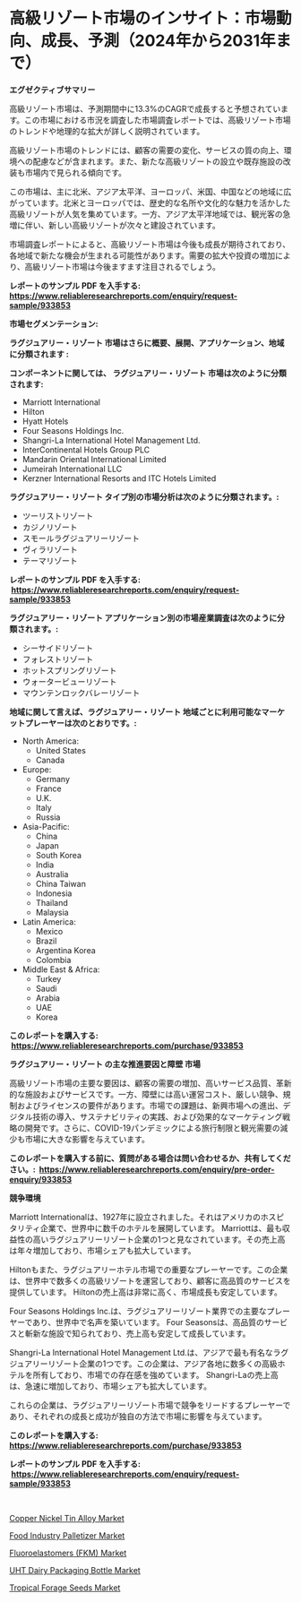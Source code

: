 <p><h1>高級リゾート市場のインサイト：市場動向、成長、予測（2024年から2031年まで）</h1></p><p><strong>エグゼクティブサマリー</strong></p>
<p><p>高級リゾート市場は、予測期間中に13.3%のCAGRで成長すると予想されています。この市場における市況を調査した市場調査レポートでは、高級リゾート市場のトレンドや地理的な拡大が詳しく説明されています。</p><p>高級リゾート市場のトレンドには、顧客の需要の変化、サービスの質の向上、環境への配慮などが含まれます。また、新たな高級リゾートの設立や既存施設の改装も市場内で見られる傾向です。</p><p>この市場は、主に北米、アジア太平洋、ヨーロッパ、米国、中国などの地域に広がっています。北米とヨーロッパでは、歴史的な名所や文化的な魅力を活かした高級リゾートが人気を集めています。一方、アジア太平洋地域では、観光客の急増に伴い、新しい高級リゾートが次々と建設されています。</p><p>市場調査レポートによると、高級リゾート市場は今後も成長が期待されており、各地域で新たな機会が生まれる可能性があります。需要の拡大や投資の増加により、高級リゾート市場は今後ますます注目されるでしょう。</p></p>
<p><strong>レポートのサンプル PDF を入手する: <a href="https://www.reliableresearchreports.com/enquiry/request-sample/933853">https://www.reliableresearchreports.com/enquiry/request-sample/933853</a></strong></p>
<p><strong>市場セグメンテーション:</strong></p>
<p><strong> ラグジュアリー・リゾート 市場はさらに概要、展開、アプリケーション、地域に分類されます :</strong></p>
<p><strong>コンポーネントに関しては、 ラグジュアリー・リゾート 市場は次のように分類されます: &nbsp;</strong></p>
<p><ul><li>Marriott International</li><li>Hilton</li><li>Hyatt Hotels</li><li>Four Seasons Holdings Inc.</li><li>Shangri-La International Hotel Management Ltd.</li><li>InterContinental Hotels Group PLC</li><li>Mandarin Oriental International Limited</li><li>Jumeirah International LLC</li><li>Kerzner International Resorts and ITC Hotels Limited</li></ul></p>
<p><strong> ラグジュアリー・リゾート タイプ別の市場分析は次のように分類されます。:</strong></p>
<p><ul><li>ツーリストリゾート</li><li>カジノリゾート</li><li>スモールラグジュアリーリゾート</li><li>ヴィラリゾート</li><li>テーマリゾート</li></ul></p>
<p><strong>レポートのサンプル PDF を入手する: &nbsp;<a href="https://www.reliableresearchreports.com/enquiry/request-sample/933853">https://www.reliableresearchreports.com/enquiry/request-sample/933853</a></strong></p>
<p><strong> ラグジュアリー・リゾート アプリケーション別の市場産業調査は次のように分類されます。:</strong></p>
<p><ul><li>シーサイドリゾート</li><li>フォレストリゾート</li><li>ホットスプリングリゾート</li><li>ウォータービューリゾート</li><li>マウンテンロックバレーリゾート</li></ul></p>
<p><strong>地域に関して言えば、ラグジュアリー・リゾート 地域ごとに利用可能なマーケットプレーヤーは次のとおりです。:</strong></p>
<p><ul>
    <li>
        North America:
        <ul>
            <li>United States</li>
            <li>Canada</li>
        </ul>
    </li>
    <li>
        Europe:
        <ul>
            <li>Germany</li>
            <li>France</li>
            <li>U.K.</li>
            <li>Italy</li>
            <li>Russia</li>
        </ul>
    </li>
    <li>
        Asia-Pacific:
        <ul>
            <li>China</li>
            <li>Japan</li>
            <li>South Korea</li>
            <li>India</li>
            <li>Australia</li>
            <li>China Taiwan</li>
            <li>Indonesia</li>
            <li>Thailand</li>
            <li>Malaysia</li>
        </ul>
    </li>
    <li>
        Latin America:
        <ul>
            <li>Mexico</li>
            <li>Brazil</li>
            <li>Argentina Korea</li>
            <li>Colombia</li>
        </ul>
    </li>
    <li>
        Middle East & Africa:
        <ul>
            <li>Turkey</li>
            <li>Saudi</li>
            <li>Arabia</li>
            <li>UAE</li>
            <li>Korea</li>
        </ul>
    </li>
    </ul></p>
<p><strong>このレポートを購入する: &nbsp;<a href="https://www.reliableresearchreports.com/purchase/933853">https://www.reliableresearchreports.com/purchase/933853</a></strong></p>
<p><strong>ラグジュアリー・リゾート の主な推進要因と障壁 市場</strong></p>
<p><p>高級リゾート市場の主要な要因は、顧客の需要の増加、高いサービス品質、革新的な施設およびサービスです。一方、障壁には高い運営コスト、厳しい競争、規制およびライセンスの要件があります。市場での課題は、新興市場への進出、デジタル技術の導入、サステナビリティの実践、および効果的なマーケティング戦略の開発です。さらに、COVID-19パンデミックによる旅行制限と観光需要の減少も市場に大きな影響を与えています。</p></p>
<p><strong>このレポートを購入する前に、質問がある場合は問い合わせるか、共有してください。:&nbsp; <a href="https://www.reliableresearchreports.com/enquiry/pre-order-enquiry/933853">https://www.reliableresearchreports.com/enquiry/pre-order-enquiry/933853</a></strong></p>
<p><strong>競争環境</strong></p>
<p><p>Marriott Internationalは、1927年に設立されました。それはアメリカのホスピタリティ企業で、世界中に数千のホテルを展開しています。 Marriottは、最も収益性の高いラグジュアリーリゾート企業の1つと見なされています。その売上高は年々増加しており、市場シェアも拡大しています。</p><p>Hiltonもまた、ラグジュアリーホテル市場での重要なプレーヤーです。この企業は、世界中で数多くの高級リゾートを運営しており、顧客に高品質のサービスを提供しています。 Hiltonの売上高は非常に高く、市場成長も安定しています。</p><p>Four Seasons Holdings Inc.は、ラグジュアリーリゾート業界での主要なプレーヤーであり、世界中で名声を築いています。 Four Seasonsは、高品質のサービスと斬新な施設で知られており、売上高も安定して成長しています。</p><p>Shangri-La International Hotel Management Ltd.は、アジアで最も有名なラグジュアリーリゾート企業の1つです。この企業は、アジア各地に数多くの高級ホテルを所有しており、市場での存在感を強めています。 Shangri-Laの売上高は、急速に増加しており、市場シェアも拡大しています。</p><p>これらの企業は、ラグジュアリーリゾート市場で競争をリードするプレーヤーであり、それぞれの成長と成功が独自の方法で市場に影響を与えています。</p></p>
<p><strong>このレポートを購入する: &nbsp; <a href="https://www.reliableresearchreports.com/purchase/933853">https://www.reliableresearchreports.com/purchase/933853</a></strong></p>
<p><strong>レポートのサンプル PDF を入手する: &nbsp;<a href="https://www.reliableresearchreports.com/enquiry/request-sample/933853">https://www.reliableresearchreports.com/enquiry/request-sample/933853</a></strong><strong></strong></p>
<p>&nbsp;</p>
<p><p><a href="https://view.publitas.com/reportprime-1/copper-nickel-tin-alloy-market-size-focuses-on-market-dynamics-in-depth-analysis-and-future-projections-of-its-market-forecasted-for-period-from-2024-to-2031/">Copper Nickel Tin Alloy Market</a></p><p><a href="https://angry-finch-aaf.notion.site/Food-Industry-Palletizer-Market-Research-Report-Unlocks-Analysis-on-the-Market-Financial-Status-Mar-89545cc5bdbd4a60893f8c0a43654677">Food Industry Palletizer Market</a></p><p><a href="https://pretty-mail-caf.notion.site/Fluoroelastomers-FKM-Market-Size-Furnishes-Valuable-Information-Encompassing-Market-Share-Market--f5e0e145747f4183b5b3abbb5c80f84b">Fluoroelastomers (FKM) Market</a></p><p><a href="https://github.com/luckyshygirl/Market-Research-Report-List-3/blob/main/uht-dairy-packaging-bottle-market.md">UHT Dairy Packaging Bottle Market</a></p><p><a href="https://github.com/markusgodoy/Market-Research-Report-List-2/blob/main/tropical-forage-seeds-market.md">Tropical Forage Seeds Market</a></p></p>